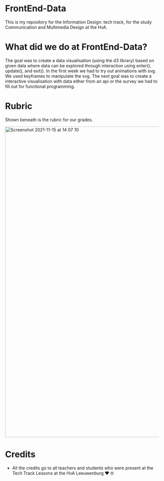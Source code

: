 # FrontEnd-Data
This is my repository for the Information Design: tech track, for the study Communication and Multimedia Design at the HvA.

# What did we do at FrontEnd-Data?
The goal was to create a data visualisation (using the d3 library) based on given data where data can be explored through interaction using enter(), update(), and exit(). In the first week we had to try out animations with svg. We used keyframes to manipulate the svg. The next goal was to create a interactive visualisation with data either from an api or the survey we had to fill out for functional programming.

# Rubric
Shown beneath is the rubric for our grades.

<img width="1018" alt="Screenshot 2021-11-15 at 14 07 10" src="https://user-images.githubusercontent.com/56078226/141787120-e973d0cd-4fdc-4b2a-b816-6475eb90889f.png">

# Credits

- All the credits go to all teachers and students who were present at the Tech Track Lessons at the HvA Leeuwenburg ❤️ 🤓
